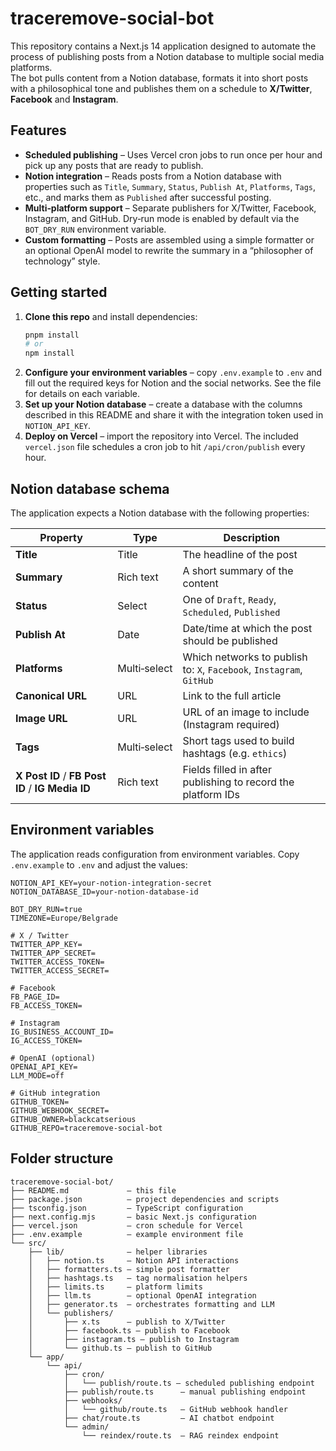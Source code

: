 # traceremove-social-bot

This repository contains a Next.js 14 application designed to automate the process of publishing posts from a Notion database to multiple social media platforms.  
The bot pulls content from a Notion database, formats it into short posts with a philosophical tone and publishes them on a schedule to **X/Twitter**, **Facebook** and **Instagram**.  

## Features

* **Scheduled publishing** – Uses Vercel cron jobs to run once per hour and pick up any posts that are ready to publish.
* **Notion integration** – Reads posts from a Notion database with properties such as `Title`, `Summary`, `Status`, `Publish At`, `Platforms`, `Tags`, etc., and marks them as `Published` after successful posting.
* **Multi‑platform support** – Separate publishers for X/Twitter, Facebook, Instagram, and GitHub.  Dry‑run mode is enabled by default via the `BOT_DRY_RUN` environment variable.
* **Custom formatting** – Posts are assembled using a simple formatter or an optional OpenAI model to rewrite the summary in a “philosopher of technology” style.

## Getting started

1. **Clone this repo** and install dependencies:
   ```bash
   pnpm install
   # or
   npm install
   ```
2. **Configure your environment variables** – copy `.env.example` to `.env` and fill out the required keys for Notion and the social networks.  See the file for details on each variable.
3. **Set up your Notion database** – create a database with the columns described in this README and share it with the integration token used in `NOTION_API_KEY`.
4. **Deploy on Vercel** – import the repository into Vercel.  The included `vercel.json` file schedules a cron job to hit `/api/cron/publish` every hour.

## Notion database schema

The application expects a Notion database with the following properties:

| Property        | Type          | Description                                           |
|-----------------|---------------|-------------------------------------------------------|
| **Title**       | Title         | The headline of the post                              |
| **Summary**     | Rich text     | A short summary of the content                        |
| **Status**      | Select        | One of `Draft`, `Ready`, `Scheduled`, `Published`     |
| **Publish At**  | Date          | Date/time at which the post should be published       |
| **Platforms**   | Multi‑select  | Which networks to publish to: `X`, `Facebook`, `Instagram`, `GitHub` |
| **Canonical URL** | URL         | Link to the full article                              |
| **Image URL**   | URL           | URL of an image to include (Instagram required)        |
| **Tags**        | Multi‑select  | Short tags used to build hashtags (e.g. `ethics`)      |
| **X Post ID** / **FB Post ID** / **IG Media ID** | Rich text | Fields filled in after publishing to record the platform IDs |

## Environment variables

The application reads configuration from environment variables.  Copy `.env.example` to `.env` and adjust the values:

```env
NOTION_API_KEY=your-notion-integration-secret
NOTION_DATABASE_ID=your-notion-database-id

BOT_DRY_RUN=true
TIMEZONE=Europe/Belgrade

# X / Twitter
TWITTER_APP_KEY=
TWITTER_APP_SECRET=
TWITTER_ACCESS_TOKEN=
TWITTER_ACCESS_SECRET=

# Facebook
FB_PAGE_ID=
FB_ACCESS_TOKEN=

# Instagram
IG_BUSINESS_ACCOUNT_ID=
IG_ACCESS_TOKEN=

# OpenAI (optional)
OPENAI_API_KEY=
LLM_MODE=off

# GitHub integration
GITHUB_TOKEN=
GITHUB_WEBHOOK_SECRET=
GITHUB_OWNER=blackcatserious
GITHUB_REPO=traceremove-social-bot
```

## Folder structure

```
traceremove-social-bot/
├── README.md             – this file
├── package.json          – project dependencies and scripts
├── tsconfig.json         – TypeScript configuration
├── next.config.mjs       – basic Next.js configuration
├── vercel.json           – cron schedule for Vercel
├── .env.example          – example environment file
└── src/
    ├── lib/              – helper libraries
    │   ├── notion.ts     – Notion API interactions
    │   ├── formatters.ts – simple post formatter
    │   ├── hashtags.ts   – tag normalisation helpers
    │   ├── limits.ts     – platform limits
    │   ├── llm.ts        – optional OpenAI integration
    │   ├── generator.ts  – orchestrates formatting and LLM
    │   └── publishers/
    │       ├── x.ts      – publish to X/Twitter
    │       ├── facebook.ts – publish to Facebook
    │       ├── instagram.ts – publish to Instagram
    │       └── github.ts – publish to GitHub
    └── app/
        └── api/
            ├── cron/
            │   └── publish/route.ts – scheduled publishing endpoint
            ├── publish/route.ts      – manual publishing endpoint
            ├── webhooks/
            │   └── github/route.ts   – GitHub webhook handler
            ├── chat/route.ts         – AI chatbot endpoint
            └── admin/
                └── reindex/route.ts  – RAG reindex endpoint
```
